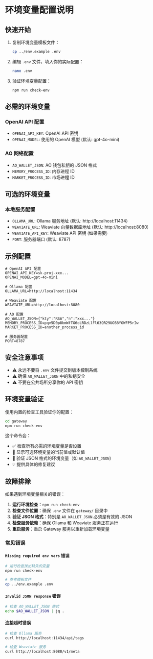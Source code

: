 # 环境变量配置说明

## 快速开始

1. 复制环境变量模板文件：
   ```bash
   cp ../env.example .env
   ```

2. 编辑 `.env` 文件，填入你的实际配置：
   ```bash
   nano .env
   ```

3. 验证环境变量配置：
   ```bash
   npm run check-env
   ```

## 必需的环境变量

### OpenAI API 配置
- `OPENAI_API_KEY`: OpenAI API 密钥
- `OPENAI_MODEL`: 使用的 OpenAI 模型 (默认: gpt-4o-mini)

### AO 网络配置
- `AO_WALLET_JSON`: AO 钱包私钥的 JSON 格式
- `MEMORY_PROCESS_ID`: 内存进程 ID
- `MARKET_PROCESS_ID`: 市场进程 ID

## 可选的环境变量

### 本地服务配置
- `OLLAMA_URL`: Ollama 服务地址 (默认: http://localhost:11434)
- `WEAVIATE_URL`: Weaviate 向量数据库地址 (默认: http://localhost:8080)
- `WEAVIATE_API_KEY`: Weaviate API 密钥 (如果需要)
- `PORT`: 服务器端口 (默认: 8787)

## 示例配置

```env
# OpenAI API 配置
OPENAI_API_KEY=sk-proj-xxx...
OPENAI_MODEL=gpt-4o-mini

# Ollama 配置
OLLAMA_URL=http://localhost:11434

# Weaviate 配置
WEAVIATE_URL=http://localhost:8080

# AO 配置
AO_WALLET_JSON={"kty":"RSA","n":"xxx..."}
MEMORY_PROCESS_ID=pqv5D0p8bmWfTG6oLRDzLlFl63QR29UOB8YOWFP5rIw
MARKET_PROCESS_ID=another_process_id

# 服务器配置
PORT=8787
```

## 安全注意事项

- ⚠️ 永远不要将 `.env` 文件提交到版本控制系统
- ⚠️ 确保 `AO_WALLET_JSON` 中的私钥安全
- ⚠️ 不要在公共场所分享你的 API 密钥

## 环境变量验证

使用内置的检查工具验证你的配置：

```bash
cd gateway
npm run check-env
```

这个命令会：
- ✅ 检查所有必需的环境变量是否设置
- 🔧 显示可选环境变量的当前值或默认值
- 📝 验证 JSON 格式的环境变量（如 `AO_WALLET_JSON`）
- 💡 提供具体的修复建议

## 故障排除

如果遇到环境变量相关的错误：

1. **运行环境检查**：`npm run check-env`
2. **检查文件位置**：确保 `.env` 文件在 `gateway/` 目录中
3. **验证 JSON 格式**：特别是 `AO_WALLET_JSON` 必须是有效的 JSON
4. **检查服务依赖**：确保 Ollama 和 Weaviate 服务正在运行
5. **重启服务**：重启 Gateway 服务以重新加载环境变量

### 常见错误

#### `Missing required env vars` 错误
```bash
# 运行检查找出缺失的变量
npm run check-env

# 参考模板文件
cp ../env.example .env
```

#### `Invalid JSON response` 错误
```bash
# 检查 AO_WALLET_JSON 格式
echo $AO_WALLET_JSON | jq .
```

#### 连接超时错误
```bash
# 检查 Ollama 服务
curl http://localhost:11434/api/tags

# 检查 Weaviate 服务  
curl http://localhost:8080/v1/meta
```
